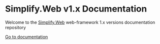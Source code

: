 # Simplify.Web v1.x Documentation

Welcome to the [Simplify.Web](https://github.com/i4004/Simplify.Web) web-framework 1.x versions documentation repository

[Go to documentation](https://github.com/i4004/Simplify.Web.1.x.Docs/wiki)
